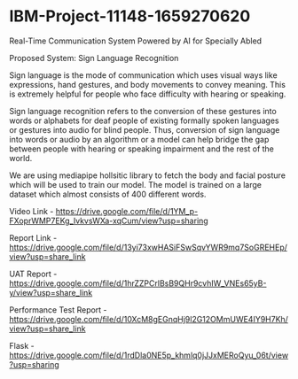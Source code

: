 # IBM-Project-11148-1659270620
Real-Time Communication System Powered by AI for Specially Abled

Proposed System: Sign Language Recognition

Sign language is the mode of communication which uses visual ways like expressions, hand gestures, 
and body movements to convey meaning.  This is  extremely helpful for people who face difficulty with hearing or speaking.

Sign language recognition refers to the conversion of these gestures into words or alphabets for deaf people of existing 
formally spoken languages or gestures into audio for blind people.  Thus, conversion of sign language into words or audio 
by an algorithm or a model can help bridge the gap between people with hearing or speaking impairment and the rest of the 
world.

We are using mediapipe hollsitic library to fetch the body and facial posture which will be used to train our model.
The model is trained on a large dataset which almost consists of 400 different words.

Video Link - https://drive.google.com/file/d/1YM_p-FXoprWMP7EKg_IvkvsWXa-xqCum/view?usp=sharing

Report Link - https://drive.google.com/file/d/13yi73xwHASiFSwSqvYWR9mq7SoGREHEp/view?usp=share_link

UAT Report - https://drive.google.com/file/d/1hrZZPCrlBsB9QHr9cvhIW_VNEs65yB-y/view?usp=share_link

Performance Test Report - https://drive.google.com/file/d/10XcM8gEGnqHj9l2G12OMmUWE4IY9H7Kh/view?usp=share_link

Flask - https://drive.google.com/file/d/1rdDla0NE5p_khmlq0jJJxMERoQyu_06t/view?usp=sharing